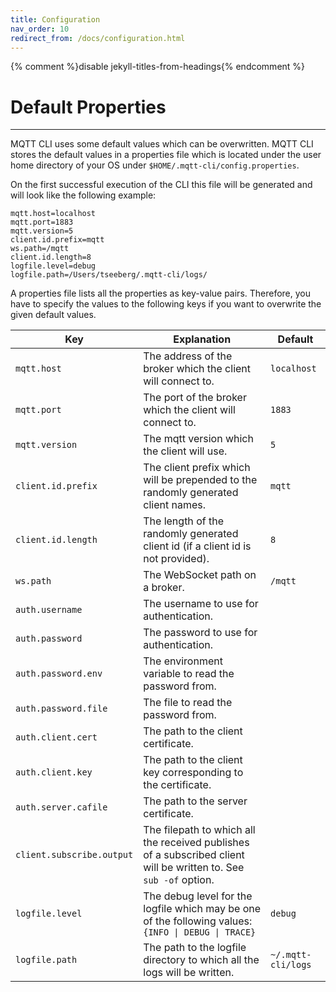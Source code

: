 ```yaml
---
title: Configuration
nav_order: 10
redirect_from: /docs/configuration.html
---
```


{% comment %}disable jekyll-titles-from-headings{% endcomment %}

# Default Properties

***

MQTT CLI uses some default values which can be overwritten.
MQTT CLI stores the default values in a properties file which is located under the user home directory of your OS
under `$HOME/.mqtt-cli/config.properties`.

On the first successful execution of the CLI this file will be generated and will look like the following example:

```
mqtt.host=localhost
mqtt.port=1883
mqtt.version=5
client.id.prefix=mqtt
ws.path=/mqtt
client.id.length=8
logfile.level=debug
logfile.path=/Users/tseeberg/.mqtt-cli/logs/
```

A properties file lists all the properties as key-value pairs.
Therefore, you have to specify the values to the following keys if you want to overwrite the given default values.

| Key                       | Explanation                                                                                                       | Default            |
|---------------------------|-------------------------------------------------------------------------------------------------------------------|--------------------| 
| `mqtt.host`               | The address of the broker which the client will connect to.                                                       | `localhost`        |
| `mqtt.port`               | The port of the broker which the client will connect to.                                                          | `1883`             |
| `mqtt.version`            | The mqtt version which the client will use.                                                                       | `5`                |
| `client.id.prefix`        | The client prefix which will be prepended to the randomly generated client names.                                 | `mqtt`             |
| `client.id.length`        | The length of the randomly generated client id (if a client id is not provided).                                  | `8`                |
| `ws.path`                 | The WebSocket path on a broker.                                                                                   | `/mqtt`            |
| `auth.username`           | The username to use for authentication.                                                                           |                    |
| `auth.password`           | The password to use for authentication.                                                                           |                    |
| `auth.password.env`       | The environment variable to read the password from.                                                               |                    |
| `auth.password.file`      | The file to read the password from.                                                                               |                    |
| `auth.client.cert`        | The path to the client certificate.                                                                               |                    |
| `auth.client.key`         | The path to the client key corresponding to the certificate.                                                      |                    |
| `auth.server.cafile`      | The path to the server certificate.                                                                               |                    |
| `client.subscribe.output` | The filepath to which all the received publishes of a subscribed client will be written to. See `sub -of` option. |                    |
| `logfile.level`           | The debug level for the logfile which may be one of the following values: `{INFO \| DEBUG \| TRACE}`              | `debug`            |
| `logfile.path`            | The path to the logfile directory to which all the logs will be written.                                          | `~/.mqtt-cli/logs` |
